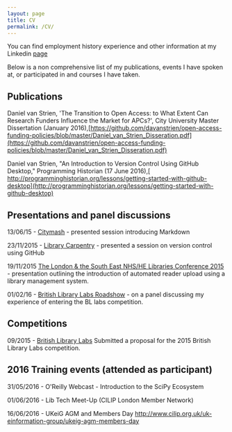 ```yaml
---
layout: page
title: CV
permalink: /CV/
---
```


You can find employment history experience and other information at my Linkedin [page](https://uk.linkedin.com/in/danielvanstrien)

Below is a non comprehensive list of my publications, events I have spoken at, or participated in and courses I have taken. 

## Publications

Daniel van Strien, 'The Transition to Open Access: to What Extent Can Research Funders Influence the Market for APCs?', City University Master Dissertation (January 2016),[https://github.com/davanstrien/open-access-funding-policies/blob/master/Daniel_van_Strien_Disseration.pdf](https://github.com/davanstrien/open-access-funding-policies/blob/master/Daniel_van_Strien_Disseration.pdf)

Daniel van Strien, "An Introduction to Version Control Using GitHub Desktop," Programming Historian (17 June 2016),[ http://programminghistorian.org/lessons/getting-started-with-github-desktop](http://programminghistorian.org/lessons/getting-started-with-github-desktop) 

## Presentations and panel discussions

13/06/15 - [Citymash](http://citymash.github.io) -  presented session introducing Markdown 

23/11/2015 - [Library Carpentry](https://librarycarpentry.github.io/) - presented a session on version control using GitHub 

19/11/2015 [The London & the South East NHS/HE Libraries Conference 2015](http://www.londonlinks.nhs.uk/2015-events/november/london-and-south-east-nhs-he-libraries-conference) - presentation outlining the introduction of automated reader upload using a library management system. 

01/02/16 - [British Library Labs Roadshow](http://www.city.ac.uk/news/2016/jan/city-to-host-british-library-labs-roadshow) - on a panel discussing my experience of entering the BL labs competition.  

## Competitions
09/2015 - [British Library Labs](http://labs.bl.uk/Teaching+the+library+of+the+future+engaging+researchers+in+new+approaches+to+utilising+digital+collections.) Submitted a proposal for the 2015 British Library Labs competition. 

## 2016 Training events (attended as participant)

31/05/2016 -  O'Reilly Webcast - Introduction to the SciPy Ecosystem

01/06/2016 - Lib Tech Meet-Up (CILIP London Member Network)

16/06/2016 -  UKeiG AGM and Members Day http://www.cilip.org.uk/uk-einformation-group/ukeig-agm-members-day





 
